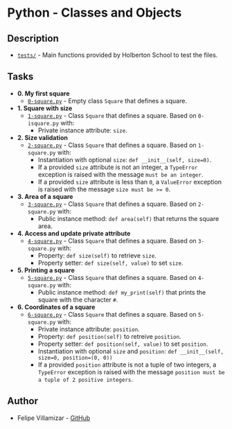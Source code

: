 # Python - Classes and Objects

## Description

* [`tests/`](./tests) - Main functions provided by Holberton School to test the files.

## Tasks

* **0. My first square**
  * [`0-square.py`](./0-square.py) - Empty class `Square` that defines a square.
* **1. Square with size**
  * [`1-square.py`](./1-square.py) - Class `Square` that defines a square. Based on `0-isquare.py` with:
    * Private instance attribute: `size`.
* **2. Size validation**
  * [`2-square.py`](./2-square.py) - Class `Square` that defines a square. Based on `1-square.py` with:
    * Instantiation with optional `size`: `def __init__(self, size=0)`.
    * If a provided `size` attribute is not an integer, a `TypeError` exception is raised with the message `must be an integer`.
    * If a provided `size` attribute is less than `0`, a `ValueError` exception is raised with the message `size must be >= 0`.
* **3. Area of a square**
  * [`3-square.py`](./3-square.py) - Class `Square` that defines a square. Based on `2-square.py` with:
    * Public instance method: `def area(self)` that returns the square area.
* **4. Access and update private attribute**
  * [`4-square.py`](./4-square.py) - Class `Square` that defines a square. Based on `3-square.py` with:
    * Property: `def size(self)` to retrieve `size`.
    * Property setter: `def size(self, value)` to set `size`.
* **5. Printing a square**
  * [`5-square.py`](./5-square.py) - Class `Square` that defines a square. Based on `4-square.py` with:
    * Public instance method: `def my_print(self)` that prints the square with the character `#`.
* **6. Coordinates of a square**
  * [`6-square.py`](./6-square.py) - Class `Square` that defines a square. Based on `5-square.py` with:
    * Private instance attribute: `position`.
    * Property: `def position(self)` to retreive `position`.
    * Property setter: `def position(self, value)` to set `position`.
    * Instantiation with optional `size` and `position`: `def __init__(self, size=0, position=(0, 0))`
    * If a provided `position` attribute is not a tuple of two integers, a `TypeError` exception is raised with the message `position must be a tuple of 2 positive integers`.

## Author
* Felipe Villamizar - [GitHub](https://github.com/felipevcc)
